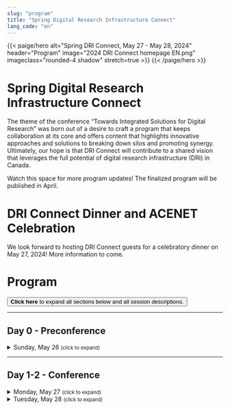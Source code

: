 ```yaml
---
slug: "program"
title: "Spring Digital Research Infrastructure Connect"
lang_code: "en"
---
```


{{< paige/hero
    alt="Spring DRI Connect, May 27 - May 28, 2024"
    header="Program"
    image="2024 DRI Connect homepage EN.png"
    imageclass="rounded-4 shadow"
    stretch=true >}}
{{< /paige/hero >}}

# Spring Digital Research Infrastructure Connect

The theme of the conference “Towards Integrated Solutions for Digital Research” was born out of a desire to craft a program that keeps collaboration at its core and offers content that highlights innovative approaches and solutions to breaking down silos and promoting synergy. Ultimately, our hope is that DRI Connect will contribute to a shared vision that leverages the full potential of digital research infrastructure (DRI) in Canada.

Watch this space for more program updates! The finalized program will be published in April.

# DRI Connect Dinner and ACENET Celebration

We look forward to hosting DRI Connect guests for a celebratory dinner on May 27, 2024! More information to come.

# Program

<button class="btn text-primary" onclick="expandAll(this)">
  <strong>Click here</strong> to expand all sections below
  and all session descriptions.
</button>

<hr />

## Day 0 - Preconference

<details>
  <summary class="h3">Sunday, May 26 <small class="text-muted">(click to expand)</small></summary>
  <div class="container">
    <div class="row mt-2">
      <div class="col-2 bg-primary text-white">Time</div>
      <div class="col-2 bg-primary text-white">Location</div>
      <div class="col bg-primary text-white">Description</div>
    </div>
    <div class="row my-3">
      <div class="col-2 text-center text-nowrap">
        6:00 PM
        <span class="d-inline d-lg-none"><br />↓<br /></span>
        <span class="d-none d-lg-inline"> - </span>
        9:30 PM
      </div>
      <div class="col-2 text-center">TBC</div>
      <div class="col">
        <details>
          <summary class="h4">"No Host" Gathering</summary>
          <ul>
            <li>Everyone welcome</li>
            <li>Folks responsible for own food and drink</li>
          </ul>
        </details>
      </div>
    </div>
  </div>
</details>

<hr />

## Day 1-2 - Conference

<details>
  <summary class="h3">
    Monday, May 27 <small class="text-muted">(click to expand)</small>
  </summary>
  <div class="container">
    <div class="row mt-2">
      <div class="col-2 bg-primary text-white">Time</div>
      <div class="col-2 bg-primary text-white">Room</div>
      <div class="col bg-primary text-white">Description (<a onclick="expand(this)">click here to expand all</a>)</div>
    </div>
    <div class="row my-3">
      <div class="col-2 text-center text-nowrap">8:00 AM<br/>(60 min.)</div>
      <div class="col-2 text-center">TBC</div>
      <div class="col text-center">
        <h5>Registration & Breakfast</h5>
      </div>
    </div>
    <div class="row my-3">
      <div class="col-2 text-center text-nowrap">9:00 AM<br />(30 min.)</div>
      <div class="col-2 text-center">TBC</div>
      <div class="col">
        <details>
          <summary class="h4">Welcome</summary>
          George Ross (CEO, Digital Research Alliance of Canada)
        </details>
      </div>
    </div>
    <div class="row my-3">
      <div class="col-2 text-center text-nowrap">9:30 AM<br />(60 min.)</div>
      <div class="col-2 text-center">TBC</div>
      <div class="col">
        <details>
          <summary class="h4">Sessions</summary>
          Details TBC
        </details>
      </div>
    </div>
    <div class="row my-3">
      <div class="col-2 text-center text-nowrap">10:30 AM<br />(30 min.)</div>
      <div class="col-2 text-center"></div>
      <div class="col text-center">
        <h5>Break</h5>
      </div>
    </div>
    <div class="row my-3">
      <div class="col-2 text-center text-nowrap">11:00 AM<br />(90 min.)</div>
      <div class="col-2 text-center">TBC</div>
      <div class="col">
        <details>
          <summary class="h4">Sessions</summary>
          Details TBC
        </details>
      </div>
    </div>
    <div class="row my-3">
      <div class="col-2 text-center text-nowrap">12:30 PM<br />(60 min.)</div>
      <div class="col-2 text-center"></div>
      <div class="col text-center">
        <h5>Lunch</h5>
      </div>
    </div>
    <div class="row my-3">
      <div class="col-2 text-center text-nowrap">1:30 PM<br />(30 min.)</div>
      <div class="col-2 text-center">TBC</div>
      <div class="col">
        <h4>Keynote</h4>
      </div>
    </div>
    <div class="row my-3">
      <div class="col-2 text-center text-nowrap">2:00 PM<br />(60 min.)</div>
      <div class="col-2 text-center">TBC</div>
      <div class="col">
        <details>
          <summary class="h4">3 Parallel Sessions</summary>
          Details TBC
        </details>
      </div>
    </div>
    <div class="row my-3">
      <div class="col-2 text-center text-nowrap">3:00 PM<br />(30 min.)</div>
      <div class="col-2 text-center"></div>
      <div class="col text-center">
        <h5>Break</h5>
      </div>
    </div>
    <div class="row my-3">
      <div class="col-2 text-center text-nowrap">3:30 PM<br />(60 min.)</div>
      <div class="col-2 text-center">TBC</div>
      <div class="col">
        <details>
          <summary class="h4">3 Parallel Sessions</summary>
          Details TBC
        </details>
      </div>
    </div>
    <div class="row my-3">
      <div class="col-2 text-center text-nowrap">4:30 PM<br />(60 min.)</div>
      <div class="col-2 text-center">TBC</div>
      <div class="col">
        <details>
          <summary class="h4">Sessions</summary>
          Details TBC
        </details>
      </div>
    </div>
    <div class="row my-3">
      <div class="col-2 text-center text-nowrap">5:30 PM<br />(30 min.)</div>
      <div class="col-2 text-center"></div>
      <div class="col text-center">
        <h5>No Programming</h5>
      </div>
    </div>
    <div class="row my-3">
      <div class="col-2 text-center text-nowrap">
        6:00 PM
        <span class="d-inline d-lg-none"><br />↓<br /></span>
        <span class="d-none d-lg-inline"> - </span>
        9:30 PM
      </div>
      <div class="col-2 text-center">TBC</div>
      <div class="col">
        <details>
          <summary class="h4">DRI Connect Social & ACENET 20<sup>th</sup> Anniversary</summary>
          <ul>
            <li>Everyone welcome, registration needed</li>
            <li>Food provided</li>
          </ul>
        </details>
      </div>
    </div>
  </div>
</details>

<details>
  <summary class="h3">
    Tuesday, May 28 <small class="text-muted">(click to expand)</small>
  </summary>
  <div class="container">
    <div class="row mt-2">
      <div class="col-2 bg-primary text-white">Time</div>
      <div class="col-2 bg-primary text-white">Room</div>
      <div class="col bg-primary text-white">Description (<a onclick="expand(this)">click here to expand all</a>)</div>
    </div>
    <div class="row my-3">
      <div class="col-2 text-center text-nowrap">8:00 AM<br />(60 min.)</div>
      <div class="col-2 text-center">TBC</div>
      <div class="col text-center">
        <h5>Breakfast</h5>
      </div>
    </div>
    <div class="row my-3">
      <div class="col-2 text-center text-nowrap">9:00 AM<br />(90 min.)</div>
      <div class="col-2 text-center">TBC</div>
      <div class="col">
        <details>
          <summary class="h4">Sessions</summary>
          Details TBC
        </details>
      </div>
    </div>
    <div class="row my-3">
      <div class="col-2 text-center text-nowrap">10:30 AM<br />(30 min.)</div>
      <div class="col-2 text-center"></div>
      <div class="col text-center">
        <h5>Break</h5>
      </div>
    </div>
    <div class="row my-3">
      <div class="col-2 text-center text-nowrap">11:00 AM<br />(90 min.)</div>
      <div class="col-2 text-center">TBC</div>
      <div class="col">
        <details>
          <summary class="h4">Sessions</summary>
          Details TBC
        </details>
      </div>
    </div>
    <div class="row my-3">
      <div class="col-2 text-center text-nowrap">12:30 PM<br />(60 min.)</div>
      <div class="col-2 text-center"></div>
      <div class="col text-center">
        <h5>Lunch</h5>
      </div>
    </div>
    <div class="row my-3">
      <div class="col-2 text-center text-nowrap">1:30 PM<br />(30 min.)</div>
      <div class="col-2 text-center">TBC</div>
      <div class="col">
        <h4>Keynote</h4>
      </div>
    </div>
    <div class="row my-3">
      <div class="col-2 text-center text-nowrap">2:00 PM<br />(60 min.)</div>
      <div class="col-2 text-center">TBC</div>
      <div class="col">
        <details>
          <summary class="h4">3 Parallel Sessions</summary>
          Details TBC
        </details>
      </div>
    </div>
    <div class="row my-3">
      <div class="col-2 text-center text-nowrap">3:00 PM<br />(30 min.)</div>
      <div class="col-2 text-center"></div>
      <div class="col text-center">
        <h5>Break</h5>
      </div>
    </div>
    <div class="row my-3">
      <div class="col-2 text-center text-nowrap">3:30 PM<br />(60 min.)</div>
      <div class="col-2 text-center">TBC</div>
      <div class="col">
        <details>
          <summary class="h4">Sessions</summary>
          Details TBC
        </details>
      </div>
    </div>
    <div class="row my-3">
      <div class="col-2 text-center text-nowrap">4:30 PM<br />(30 min.)</div>
      <div class="col-2 text-center">TBC</div>
      <div class="col">
        <details>
          <summary class="h4">Closing</summary>
          Mark Leggott (Digital Research Alliance of Canada)
        </details>
      </div>
    </div>
    <div class="row my-3">
      <div class="col-2 text-center text-nowrap">5:00 PM</div>
      <div class="col-2 text-center"></div>
      <div class="col text-center">
        <h5>Event Ends</h5>
      </div>
    </div>
  </div>
</details>

<script>
  function expandAll(text_button) {
    let all_details = document.getElementsByTagName("details");
    for (let details of all_details) {
      details.setAttribute("open", "")
    }
    text_button.onclick = function() { collapseAll(text_button); }
  }
  function collapseAll(text_button) {
    let all_details = document.getElementsByTagName("details");
    for (let details of all_details) {
      details.removeAttribute("open")
    }
    text_button.onclick = function() { expandAll(text_button); }
  }
  function expand(header) {
    let all_details = header.parentNode.parentNode.parentNode.getElementsByTagName("details")
    for (let details of all_details) {
      details.setAttribute("open", "")
    }
    header.text = "click here to close all"
    header.onclick = function() { collapse(header); }
  }
  function collapse(header) {
    let all_details = header.parentNode.parentNode.parentNode.getElementsByTagName("details")
    for (let details of all_details) {
      details.removeAttribute("open")
    }
    header.text = "click here to expand all"
    header.onclick = function() { expand(header); }
  }
</script>